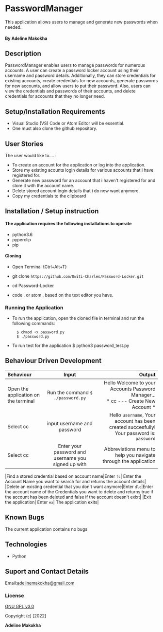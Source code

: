 # PasswordManager
This application allows users to manage and generate new passwords when needed.

#### By Adeline Makokha

## Description
PasswordManager enables users to manage passwords for numerous accounts. A user can create a password locker account using their username and password details. Additionally, they can store credentials for existing accounts, create credentials for new accounts, generate passwords for new accounts, and allow users to put their password. Also, users can view the credentials and passwords of their accounts, and delete credentials for accounts that they no longer need.

## Setup/Installation Requirements
* Visual Studio (VS) Code or Atom Editor will be essential.
* One must also clone the github repository.

## User Stories
The user would like to.... :
* To create an account for the application or log into the application.
* Store my existing acounts login details for various accounts that i have registered for.
* Generate new password for an account that i haven't registered for and store it with the account name.   
* Delete stored account login details that i do now want anymore.
* Copy my credentials to the clipboard


## Installation / Setup instruction

#### The application requires the following installations to operate 
* python3.6
* pyperclip
* pip

#### Cloning

* Open Terminal {Ctrl+Alt+T}

* git clone ```https://github.com/Owiti-Charles/Password-Locker.git```

* cd Password-Locker

* code . or atom . based on the text editor you have.

### Running the Application
* To run the application, open the cloned file in terminal and run the following commands:

        $ chmod +x password.py
        $ ./password.py
* To run test for the application
        $ python3 password_test.py

## Behaviour Driven Development
| Behaviour | Input | Output |
| :---------------- | :---------------: | ------------------: |
|Open the application on the terminal | Run the command ```$ ./password.py```|Hello Welcome to your Accounts Password Manager... <br>* cc ---  Create New Account * |
|Select  cc| input username and password| Hello ```username```, Your account has been created succesfully! Your password is: ```password```|
|Select cc  | Enter your password and username you signed up with| Abbreviations menu to help you navigate through the application|

|Find a stored credential based on account name|Enter ```fc```| Enter the Account Name you want to search for and returns the account details|
|Delete an existing credential that you don't want anymore|Enter ```dlc```|Enter the account name of the Credentials you want to delete and returns true if the account has been deleted and false if the account doesn't exixt|
|Exit the application| Enter ```ex```| The application exits|


## Known Bugs
The current application contains no bugs

## Technologies
* Python

## Suport and Contact Details
Email:adelinemakokha@gmail.com



### License
[GNU GPL v3.0](./LICENSE)

Copyright (c) [2022] 

**Adeline Makokha**

